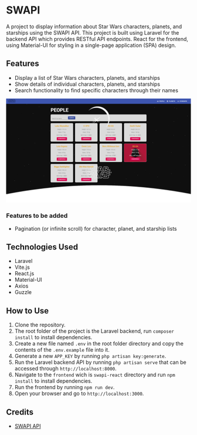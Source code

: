 # SWAPI

A project to display information about Star Wars characters, planets, and starships using the SWAPI API. This project is built using Laravel for the backend API which provides RESTful API endpoints. React for the frontend, using Material-UI for styling in a single-page application (SPA) design.

## Features
- Display a list of Star Wars characters, planets, and starships
- Show details of individual characters, planets, and starships
- Search functionality to find specific characters through their names

![Alt text](/swapi-react/public/people.png "People search")

### Features to be added 
- Pagination (or infinite scroll) for character, planet, and starship lists

## Technologies Used
- Laravel
- Vite.js
- React.js
- Material-UI
- Axios
- Guzzle

## How to Use
1. Clone the repository.
2. The root folder of the project is the Laravel backend, run `composer install` to install dependencies.
3. Create a new file named `.env` in the root folder directory and copy the contents of the `.env.example` file into it.
4. Generate a new `APP_KEY` by running `php artisan key:generate`.
5. Run the Laravel backend API by running `php artisan serve` that can be accessed through `http://localhost:8000`.
6. Navigate to the `frontend` wich is `swapi-react` directory and run `npm install` to install dependencies.
8. Run the frontend by running `npm run dev`.
9. Open your browser and go to `http://localhost:3000`.

## Credits
- [SWAPI API](https://swapi.dev/)
